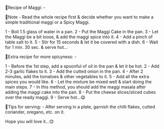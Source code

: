 💠Recipe of Maggi: -

💠Note - Read the whole recipe first & decide whether you want to make a simple traditional maggi or a Spicy Maggi.

1 - Boil 1.5 glass of water in a pan.
2 - Put the Maggi Cake in the pan.
3 - Let the Maggi be a bit loose, & add the maggi spice into it.
4 - Add a pinch of table salt to it.
5 - Stir for 15 seconds & let it be covered with a dish.
6 - Wait for 1 min. 30 sec. & serve hot...

💠Extra recipe for more spicyness: -

1 - Before the 1st step, add a spoonful of oil in the pan & let it be hot.
2 - Add 2-3 garlic flakes to it.
3 - Add the cutted onion in the pan.
4 - After 2 minutes, add the tomatoes & other vegetables to it.
5 - Add all the extra spices you would like.
6 - Let the mixture be mixed well & start doing the main steps.
7 - In this method, you should add the maggi masala after adding the maggi cake into the pan.
8 - Put the cheese slices/sliced cubes over the ready maggi.
9 - Serve hot...😋

💠Tips for serving: -
After serving in a plate, garnish the chilli flakes, cutted coriander, oregano, etc. on it.

Hope you will love it...😊